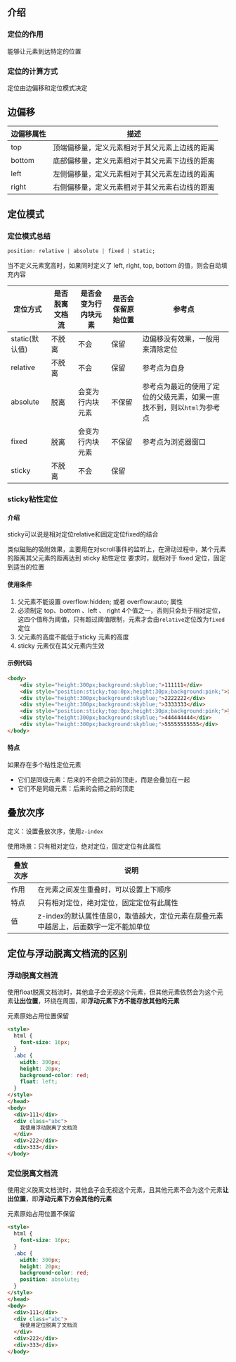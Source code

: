 ## 介绍

### 定位的作用

能够让元素到达特定的位置

### 定位的计算方式

定位由边偏移和定位模式决定



## 边偏移

| 边偏移属性 | 描述                                           |
| ---------- | ---------------------------------------------- |
| top        | 顶端偏移量，定义元素相对于其父元素上边线的距离 |
| bottom     | 底部偏移量，定义元素相对于其父元素下边线的距离 |
| left       | 左侧偏移量，定义元素相对于其父元素左边线的距离 |
| right      | 右侧偏移量，定义元素相对于其父元素右边线的距离 |



## 定位模式

### 定位模式总结

```css
position: relative | absolute | fixed | static;
```

当不定义元素宽高时，如果同时定义了 left, right, top, bottom 的值，则会自动填充内容

| 定位方式       | 是否脱离文档流 | 是否会变为行内块元素 | 是否会保留原始位置 | 参考点                                                       |
| -------------- | -------------- | -------------------- | ------------------ | ------------------------------------------------------------ |
| static(默认值) | 不脱离         | 不会                 | 保留               | 边偏移没有效果，一般用来清除定位                             |
| relative       | 不脱离         | 不会                 | 保留               | 参考点为自身                                                 |
| absolute       | 脱离           | 会变为行内块元素     | 不保留             | 参考点为最近的使用了定位的父级元素，如果一直找不到，则以`html`为参考点 |
| fixed          | 脱离           | 会变为行内块元素     | 不保留             | 参考点为浏览器窗口                                           |
| sticky         | 不脱离         | 不会                 | 保留               |                                                              |

### sticky粘性定位

#### 介绍

sticky可以说是相对定位relative和固定定位fixed的结合

类似磁贴的吸附效果，主要用在对scroll事件的监听上，在滑动过程中，某个元素的距离其父元素的距离达到 sticky 粘性定位 要求时，就相对于 fixed 定位，固定到适当的位置

#### 使用条件

1. 父元素不能设置 overflow:hidden; 或者 overflow:auto;  属性
2. 必须制定 top、bottom 、left 、 right 4个值之一，否则只会处于相对定位，这四个值称为阈值，只有超过阈值限制，元素才会由`relative`定位改为`fixed`定位
3. 父元素的高度不能低于sticky 元素的高度
4. sticky 元素仅在其父元素内生效

#### 示例代码

```html
<body>
    <div style="height:300px;background:skyblue;">111111</div>
    <div style="position:sticky;top:0px;height:30px;background:pink;">没错，我就是sticky</div>
    <div style="height:300px;background:skyblue;">2222222</div>
    <div style="height:300px;background:skyblue;">3333333</div>
    <div style="position:sticky;top:0px;height:30px;background:pink;">我又是sticky</div>
    <div style="height:300px;background:skyblue;">444444444</div>
    <div style="height:300px;background:skyblue;">55555555555</div>
</body>
```

#### 特点

如果存在多个粘性定位元素

* 它们是同级元素：后来的不会把之前的顶走，而是会叠加在一起
* 它们不是同级元素：后来的会把之前的顶走



## 叠放次序

定义：设置叠放次序，使用`z-index`

使用场景：只有相对定位，绝对定位，固定定位有此属性

| 叠放次序 | 说明                                                         |
| -------- | ------------------------------------------------------------ |
| 作用     | 在元素之间发生重叠时，可以设置上下顺序                       |
| 特点     | 只有相对定位，绝对定位，固定定位有此属性                     |
| 值       | z-index的默认属性值是0，取值越大，定位元素在层叠元素中越居上，后面数字一定不能加单位 |



## 定位与浮动脱离文档流的区别

### 浮动脱离文档流

使用float脱离文档流时，其他盒子会无视这个元素，但其他元素依然会为这个元素**让出位置**，环绕在周围，即**浮动元素下方不能存放其他的元素**

元素原始占用位置保留

```html
<style>
  html {
    font-size: 16px;
  }
  .abc {
    width: 300px;
    height: 20px;
    background-color: red;
    float: left;
  }
</style>
</head>
<body>
  <div>111</div>
  <div class="abc">
    我使用浮动脱离了文档流
  </div>
  <div>222</div>
  <div>333</div>
</body>
```

### 定位脱离文档流

使用定义脱离文档流时，其他盒子会无视这个元素，且其他元素不会为这个元素**让出位置**，即**浮动元素下方会其他的元素**

元素原始占用位置不保留

```html
<style>
  html {
    font-size: 16px;
  }
  .abc {
    width: 300px;
    height: 20px;
    background-color: red;
    position: absolute;
  }
</style>
</head>
<body>
  <div>111</div>
  <div class="abc">
    我使用定位脱离了文档流
  </div>
  <div>222</div>
  <div>333</div>
</body>
```
